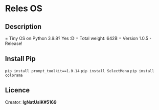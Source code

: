 # Reles OS

## Description
= Tiny OS on Python 3.9.8? Yes :D
= Total weight: 642B
= Version 1.0.5 - Release!

## Install Pip
`pip install prompt_toolkit==1.0.14`
`pip install SelectMenu`
`pip install colorama`

## Licence
Creator: **IgNatUsiK#5169**
